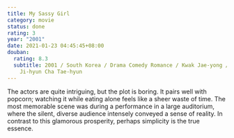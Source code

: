 ```yaml
---
title: My Sassy Girl
category: movie
status: done
rating: 3
year: "2001"
date: 2021-01-23 04:45:45+08:00
douban:
  rating: 8.3
  subtitle: 2001 / South Korea / Drama Comedy Romance / Kwak Jae-yong / Jun
    Ji-hyun Cha Tae-hyun
---
```


The actors are quite intriguing, but the plot is boring. It pairs well with popcorn; watching it while eating alone feels like a sheer waste of time. The most memorable scene was during a performance in a large auditorium, where the silent, diverse audience intensely conveyed a sense of reality. In contrast to this glamorous prosperity, perhaps simplicity is the true essence.
